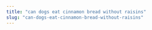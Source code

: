```yaml
---
title: "can dogs eat cinnamon bread without raisins"
slug: "can-dogs-eat-cinnamon-bread-without-raisins"
---
```


